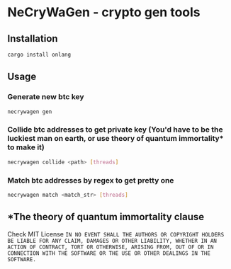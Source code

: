 # NeCryWaGen - crypto gen tools

## Installation

```bash
cargo install onlang
```

## Usage

### Generate new btc key

```bash
necrywagen gen
```

### Collide btc addresses to get private key (You'd have to be the luckiest man on earth, or use theory of quantum immortality\* to make it)

```bash
necrywagen collide <path> [threads]

```

### Match btc addresses by regex to get pretty one

```bash
necrywagen match <match_str> [threads]
```

## \*The theory of quantum immortality clause

Check MIT License
`IN NO EVENT SHALL THE AUTHORS OR COPYRIGHT HOLDERS BE LIABLE FOR ANY CLAIM, DAMAGES OR OTHER LIABILITY, WHETHER IN AN ACTION OF CONTRACT, TORT OR OTHERWISE, ARISING FROM, OUT OF OR IN CONNECTION WITH THE SOFTWARE OR THE USE OR OTHER DEALINGS IN THE SOFTWARE.`
